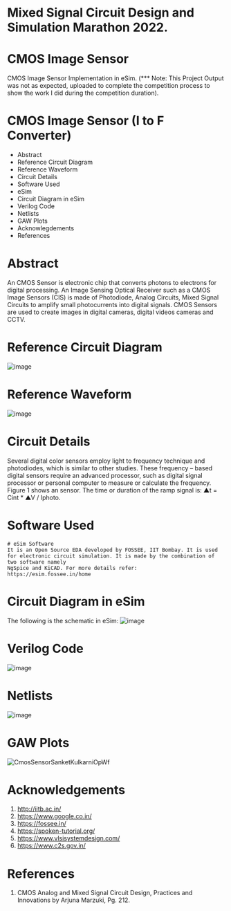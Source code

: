 # Mixed Signal Circuit Design and Simulation Marathon 2022.


# CMOS Image Sensor
CMOS Image Sensor Implementation in eSim.
(*** Note: This Project Output was not as expected, uploaded to complete the competition process to show the work I did during the competition duration).

# CMOS Image Sensor (I to F Converter)
* Abstract
* Reference Circuit Diagram
* Reference Waveform
* Circuit Details
* Software Used
* eSim
* Circuit Diagram in eSim
* Verilog Code
* Netlists
* GAW Plots
* Acknowlegdements
* References

# Abstract
An CMOS Sensor is electronic chip that converts photons to electrons for digital processing. An Image Sensing Optical Receiver such as a CMOS Image Sensors (CIS) is made of Photodiode, Analog Circuits, Mixed Signal Circuits to amplify small photocurrents into digital signals. CMOS Sensors are used to create images in digital cameras, digital videos cameras and CCTV. 

# Reference Circuit Diagram
![image](https://user-images.githubusercontent.com/15033272/194718144-367ca04b-1c94-42f5-b232-79402b1ce1c3.png)

# Reference Waveform
![image](https://user-images.githubusercontent.com/15033272/194718155-f33f9152-4d76-437c-bc18-45efb32f35db.png)

# Circuit Details
Several digital color sensors employ light to frequency technique and photodiodes, which is similar to other studies. These frequency – based digital sensors require an advanced processor, such as digital signal processor or personal computer to measure or calculate the frequency. Figure 1 shows an sensor. The time or duration of the ramp signal is: 
▲t = Cint * ▲V / Iphoto.

# Software Used
    # eSim Software
    It is an Open Source EDA developed by FOSSEE, IIT Bombay. It is used for electronic circuit simulation. It is made by the combination of two software namely   
    NgSpice and KiCAD. For more details refer:  https://esim.fossee.in/home

# Circuit Diagram in eSim
The following is the schematic in eSim:
![image](https://user-images.githubusercontent.com/15033272/194718316-b77c11c2-f957-4dea-8299-763f28323cd8.png)

# Verilog Code
![image](https://user-images.githubusercontent.com/15033272/194718524-4fc6ed44-1c72-49c7-97b5-9491c1cd6e47.png)

# Netlists
![image](https://user-images.githubusercontent.com/15033272/194718510-2ffa917c-e605-498e-89c8-1ff8a9f4aa4e.png)

# GAW Plots
![CmosSensorSanketKulkarniOpWf](https://user-images.githubusercontent.com/15033272/194718564-750fb9d0-0569-49a2-a336-63e8abea3c78.jpeg)

# Acknowledgements
1. http://iitb.ac.in/
2. https://www.google.co.in/
3. https://fossee.in/
4. https://spoken-tutorial.org/
5. https://www.vlsisystemdesign.com/
6. https://www.c2s.gov.in/

# References
1.	CMOS Analog and Mixed Signal Circuit Design, Practices and Innovations by Arjuna Marzuki, Pg. 212.
            
